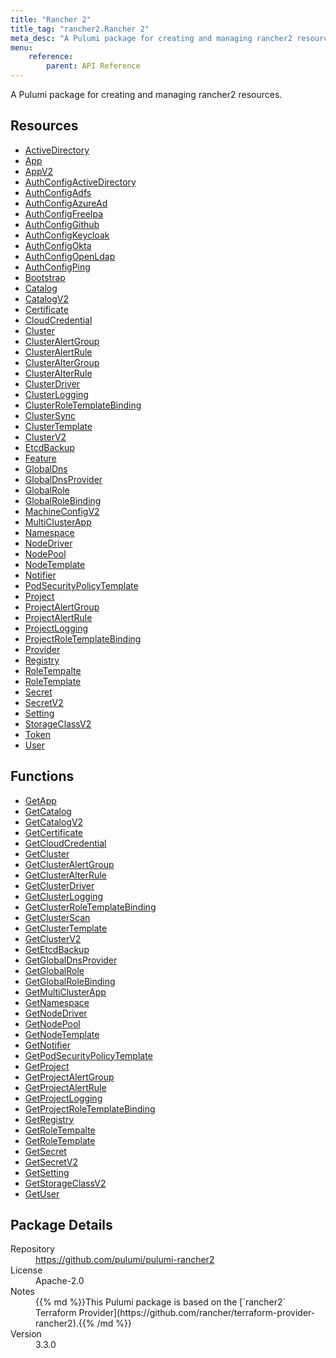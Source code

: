 ```yaml
---
title: "Rancher 2"
title_tag: "rancher2.Rancher 2"
meta_desc: "A Pulumi package for creating and managing rancher2 resources."
menu:
    reference:
        parent: API Reference
---
```


<!-- WARNING: this file was generated by Pulumi Docs Generator. -->
<!-- Do not edit by hand unless you're certain you know what you are doing! -->

A Pulumi package for creating and managing rancher2 resources.

<h2 id="resources">Resources</h2>
<ul class="api">
    <li><a href="activedirectory" title="ActiveDirectory"><span class="symbol resource"></span>ActiveDirectory</a></li>
    <li><a href="app" title="App"><span class="symbol resource"></span>App</a></li>
    <li><a href="appv2" title="AppV2"><span class="symbol resource"></span>AppV2</a></li>
    <li><a href="authconfigactivedirectory" title="AuthConfigActiveDirectory"><span class="symbol resource"></span>AuthConfigActiveDirectory</a></li>
    <li><a href="authconfigadfs" title="AuthConfigAdfs"><span class="symbol resource"></span>AuthConfigAdfs</a></li>
    <li><a href="authconfigazuread" title="AuthConfigAzureAd"><span class="symbol resource"></span>AuthConfigAzureAd</a></li>
    <li><a href="authconfigfreeipa" title="AuthConfigFreeIpa"><span class="symbol resource"></span>AuthConfigFreeIpa</a></li>
    <li><a href="authconfiggithub" title="AuthConfigGithub"><span class="symbol resource"></span>AuthConfigGithub</a></li>
    <li><a href="authconfigkeycloak" title="AuthConfigKeycloak"><span class="symbol resource"></span>AuthConfigKeycloak</a></li>
    <li><a href="authconfigokta" title="AuthConfigOkta"><span class="symbol resource"></span>AuthConfigOkta</a></li>
    <li><a href="authconfigopenldap" title="AuthConfigOpenLdap"><span class="symbol resource"></span>AuthConfigOpenLdap</a></li>
    <li><a href="authconfigping" title="AuthConfigPing"><span class="symbol resource"></span>AuthConfigPing</a></li>
    <li><a href="bootstrap" title="Bootstrap"><span class="symbol resource"></span>Bootstrap</a></li>
    <li><a href="catalog" title="Catalog"><span class="symbol resource"></span>Catalog</a></li>
    <li><a href="catalogv2" title="CatalogV2"><span class="symbol resource"></span>CatalogV2</a></li>
    <li><a href="certificate" title="Certificate"><span class="symbol resource"></span>Certificate</a></li>
    <li><a href="cloudcredential" title="CloudCredential"><span class="symbol resource"></span>CloudCredential</a></li>
    <li><a href="cluster" title="Cluster"><span class="symbol resource"></span>Cluster</a></li>
    <li><a href="clusteralertgroup" title="ClusterAlertGroup"><span class="symbol resource"></span>ClusterAlertGroup</a></li>
    <li><a href="clusteralertrule" title="ClusterAlertRule"><span class="symbol resource"></span>ClusterAlertRule</a></li>
    <li><a href="clusteraltergroup" title="ClusterAlterGroup"><span class="symbol resource"></span>ClusterAlterGroup</a></li>
    <li><a href="clusteralterrule" title="ClusterAlterRule"><span class="symbol resource"></span>ClusterAlterRule</a></li>
    <li><a href="clusterdriver" title="ClusterDriver"><span class="symbol resource"></span>ClusterDriver</a></li>
    <li><a href="clusterlogging" title="ClusterLogging"><span class="symbol resource"></span>ClusterLogging</a></li>
    <li><a href="clusterroletemplatebinding" title="ClusterRoleTemplateBinding"><span class="symbol resource"></span>ClusterRoleTemplateBinding</a></li>
    <li><a href="clustersync" title="ClusterSync"><span class="symbol resource"></span>ClusterSync</a></li>
    <li><a href="clustertemplate" title="ClusterTemplate"><span class="symbol resource"></span>ClusterTemplate</a></li>
    <li><a href="clusterv2" title="ClusterV2"><span class="symbol resource"></span>ClusterV2</a></li>
    <li><a href="etcdbackup" title="EtcdBackup"><span class="symbol resource"></span>EtcdBackup</a></li>
    <li><a href="feature" title="Feature"><span class="symbol resource"></span>Feature</a></li>
    <li><a href="globaldns" title="GlobalDns"><span class="symbol resource"></span>GlobalDns</a></li>
    <li><a href="globaldnsprovider" title="GlobalDnsProvider"><span class="symbol resource"></span>GlobalDnsProvider</a></li>
    <li><a href="globalrole" title="GlobalRole"><span class="symbol resource"></span>GlobalRole</a></li>
    <li><a href="globalrolebinding" title="GlobalRoleBinding"><span class="symbol resource"></span>GlobalRoleBinding</a></li>
    <li><a href="machineconfigv2" title="MachineConfigV2"><span class="symbol resource"></span>MachineConfigV2</a></li>
    <li><a href="multiclusterapp" title="MultiClusterApp"><span class="symbol resource"></span>MultiClusterApp</a></li>
    <li><a href="namespace" title="Namespace"><span class="symbol resource"></span>Namespace</a></li>
    <li><a href="nodedriver" title="NodeDriver"><span class="symbol resource"></span>NodeDriver</a></li>
    <li><a href="nodepool" title="NodePool"><span class="symbol resource"></span>NodePool</a></li>
    <li><a href="nodetemplate" title="NodeTemplate"><span class="symbol resource"></span>NodeTemplate</a></li>
    <li><a href="notifier" title="Notifier"><span class="symbol resource"></span>Notifier</a></li>
    <li><a href="podsecuritypolicytemplate" title="PodSecurityPolicyTemplate"><span class="symbol resource"></span>PodSecurityPolicyTemplate</a></li>
    <li><a href="project" title="Project"><span class="symbol resource"></span>Project</a></li>
    <li><a href="projectalertgroup" title="ProjectAlertGroup"><span class="symbol resource"></span>ProjectAlertGroup</a></li>
    <li><a href="projectalertrule" title="ProjectAlertRule"><span class="symbol resource"></span>ProjectAlertRule</a></li>
    <li><a href="projectlogging" title="ProjectLogging"><span class="symbol resource"></span>ProjectLogging</a></li>
    <li><a href="projectroletemplatebinding" title="ProjectRoleTemplateBinding"><span class="symbol resource"></span>ProjectRoleTemplateBinding</a></li>
    <li><a href="provider" title="Provider"><span class="symbol resource"></span>Provider</a></li>
    <li><a href="registry" title="Registry"><span class="symbol resource"></span>Registry</a></li>
    <li><a href="roletempalte" title="RoleTempalte"><span class="symbol resource"></span>RoleTempalte</a></li>
    <li><a href="roletemplate" title="RoleTemplate"><span class="symbol resource"></span>RoleTemplate</a></li>
    <li><a href="secret" title="Secret"><span class="symbol resource"></span>Secret</a></li>
    <li><a href="secretv2" title="SecretV2"><span class="symbol resource"></span>SecretV2</a></li>
    <li><a href="setting" title="Setting"><span class="symbol resource"></span>Setting</a></li>
    <li><a href="storageclassv2" title="StorageClassV2"><span class="symbol resource"></span>StorageClassV2</a></li>
    <li><a href="token" title="Token"><span class="symbol resource"></span>Token</a></li>
    <li><a href="user" title="User"><span class="symbol resource"></span>User</a></li>
</ul>

<h2 id="functions">Functions</h2>
<ul class="api">
    <li><a href="getapp" title="GetApp"><span class="symbol function"></span>GetApp</a></li>
    <li><a href="getcatalog" title="GetCatalog"><span class="symbol function"></span>GetCatalog</a></li>
    <li><a href="getcatalogv2" title="GetCatalogV2"><span class="symbol function"></span>GetCatalogV2</a></li>
    <li><a href="getcertificate" title="GetCertificate"><span class="symbol function"></span>GetCertificate</a></li>
    <li><a href="getcloudcredential" title="GetCloudCredential"><span class="symbol function"></span>GetCloudCredential</a></li>
    <li><a href="getcluster" title="GetCluster"><span class="symbol function"></span>GetCluster</a></li>
    <li><a href="getclusteralertgroup" title="GetClusterAlertGroup"><span class="symbol function"></span>GetClusterAlertGroup</a></li>
    <li><a href="getclusteralterrule" title="GetClusterAlterRule"><span class="symbol function"></span>GetClusterAlterRule</a></li>
    <li><a href="getclusterdriver" title="GetClusterDriver"><span class="symbol function"></span>GetClusterDriver</a></li>
    <li><a href="getclusterlogging" title="GetClusterLogging"><span class="symbol function"></span>GetClusterLogging</a></li>
    <li><a href="getclusterroletemplatebinding" title="GetClusterRoleTemplateBinding"><span class="symbol function"></span>GetClusterRoleTemplateBinding</a></li>
    <li><a href="getclusterscan" title="GetClusterScan"><span class="symbol function"></span>GetClusterScan</a></li>
    <li><a href="getclustertemplate" title="GetClusterTemplate"><span class="symbol function"></span>GetClusterTemplate</a></li>
    <li><a href="getclusterv2" title="GetClusterV2"><span class="symbol function"></span>GetClusterV2</a></li>
    <li><a href="getetcdbackup" title="GetEtcdBackup"><span class="symbol function"></span>GetEtcdBackup</a></li>
    <li><a href="getglobaldnsprovider" title="GetGlobalDnsProvider"><span class="symbol function"></span>GetGlobalDnsProvider</a></li>
    <li><a href="getglobalrole" title="GetGlobalRole"><span class="symbol function"></span>GetGlobalRole</a></li>
    <li><a href="getglobalrolebinding" title="GetGlobalRoleBinding"><span class="symbol function"></span>GetGlobalRoleBinding</a></li>
    <li><a href="getmulticlusterapp" title="GetMultiClusterApp"><span class="symbol function"></span>GetMultiClusterApp</a></li>
    <li><a href="getnamespace" title="GetNamespace"><span class="symbol function"></span>GetNamespace</a></li>
    <li><a href="getnodedriver" title="GetNodeDriver"><span class="symbol function"></span>GetNodeDriver</a></li>
    <li><a href="getnodepool" title="GetNodePool"><span class="symbol function"></span>GetNodePool</a></li>
    <li><a href="getnodetemplate" title="GetNodeTemplate"><span class="symbol function"></span>GetNodeTemplate</a></li>
    <li><a href="getnotifier" title="GetNotifier"><span class="symbol function"></span>GetNotifier</a></li>
    <li><a href="getpodsecuritypolicytemplate" title="GetPodSecurityPolicyTemplate"><span class="symbol function"></span>GetPodSecurityPolicyTemplate</a></li>
    <li><a href="getproject" title="GetProject"><span class="symbol function"></span>GetProject</a></li>
    <li><a href="getprojectalertgroup" title="GetProjectAlertGroup"><span class="symbol function"></span>GetProjectAlertGroup</a></li>
    <li><a href="getprojectalertrule" title="GetProjectAlertRule"><span class="symbol function"></span>GetProjectAlertRule</a></li>
    <li><a href="getprojectlogging" title="GetProjectLogging"><span class="symbol function"></span>GetProjectLogging</a></li>
    <li><a href="getprojectroletemplatebinding" title="GetProjectRoleTemplateBinding"><span class="symbol function"></span>GetProjectRoleTemplateBinding</a></li>
    <li><a href="getregistry" title="GetRegistry"><span class="symbol function"></span>GetRegistry</a></li>
    <li><a href="getroletempalte" title="GetRoleTempalte"><span class="symbol function"></span>GetRoleTempalte</a></li>
    <li><a href="getroletemplate" title="GetRoleTemplate"><span class="symbol function"></span>GetRoleTemplate</a></li>
    <li><a href="getsecret" title="GetSecret"><span class="symbol function"></span>GetSecret</a></li>
    <li><a href="getsecretv2" title="GetSecretV2"><span class="symbol function"></span>GetSecretV2</a></li>
    <li><a href="getsetting" title="GetSetting"><span class="symbol function"></span>GetSetting</a></li>
    <li><a href="getstorageclassv2" title="GetStorageClassV2"><span class="symbol function"></span>GetStorageClassV2</a></li>
    <li><a href="getuser" title="GetUser"><span class="symbol function"></span>GetUser</a></li>
</ul>

<h2 id="package-details">Package Details</h2>
<dl class="package-details">
	<dt>Repository</dt>
	<dd><a href="https://github.com/pulumi/pulumi-rancher2">https://github.com/pulumi/pulumi-rancher2</a></dd>
	<dt>License</dt>
	<dd>Apache-2.0</dd>
	<dt>Notes</dt>
	<dd>{{% md %}}This Pulumi package is based on the [`rancher2` Terraform Provider](https://github.com/rancher/terraform-provider-rancher2).{{% /md %}}</dd>
	<dt>Version</dt>
	<dd>3.3.0</dd>
</dl>

